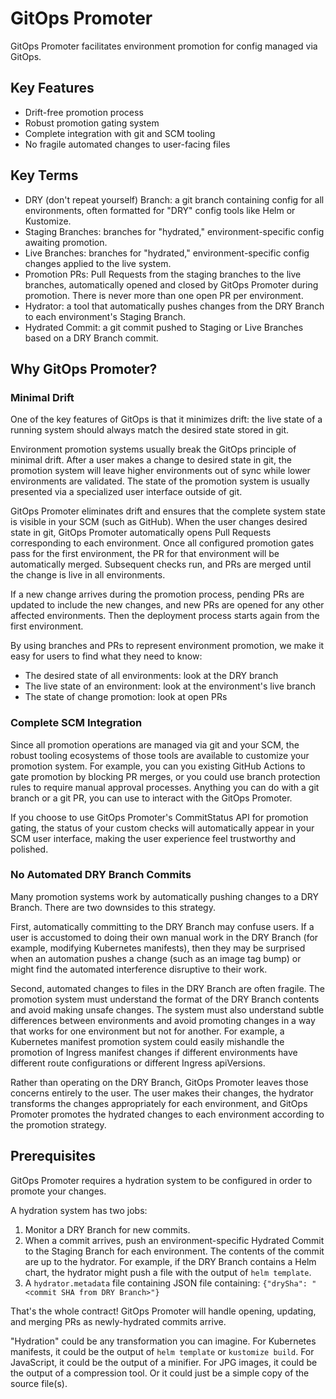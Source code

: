 # GitOps Promoter

GitOps Promoter facilitates environment promotion for config managed via GitOps.

## Key Features

* Drift-free promotion process
* Robust promotion gating system
* Complete integration with git and SCM tooling
* No fragile automated changes to user-facing files

## Key Terms

* DRY (don't repeat yourself) Branch: a git branch containing config for all environments, often formatted for "DRY"
  config tools like Helm or Kustomize.
* Staging Branches: branches for "hydrated," environment-specific config awaiting promotion.
* Live Branches: branches for "hydrated," environment-specific config changes applied to the live system.
* Promotion PRs: Pull Requests from the staging branches to the live branches, automatically opened and closed by GitOps
  Promoter during promotion. There is never more than one open PR per environment.
* Hydrator: a tool that automatically pushes changes from the DRY Branch to each environment's Staging Branch.
* Hydrated Commit: a git commit pushed to Staging or Live Branches based on a DRY Branch commit.

## Why GitOps Promoter?

### Minimal Drift

One of the key features of GitOps is that it minimizes drift: the live state of a running system should always match the
desired state stored in git.

Environment promotion systems usually break the GitOps principle of minimal drift. After a user makes a change to desired
state in git, the promotion system will leave higher environments out of sync while lower environments are validated.
The state of the promotion system is usually presented via a specialized user interface outside of git.

GitOps Promoter eliminates drift and ensures that the complete system state is visible in your SCM (such as GitHub).
When the user changes desired state in git, GitOps Promoter automatically opens Pull Requests corresponding to each
environment. Once all configured promotion gates pass for the first environment, the PR for that environment will be
automatically merged. Subsequent checks run, and PRs are merged until the change is live in all environments.

If a new change arrives during the promotion process, pending PRs are updated to include the new changes, and new PRs
are opened for any other affected environments. Then the deployment process starts again from the first environment.

By using branches and PRs to represent environment promotion, we make it easy for users to find what they need to know:

* The desired state of all environments: look at the DRY branch
* The live state of an environment: look at the environment's live branch
* The state of change promotion: look at open PRs

### Complete SCM Integration

Since all promotion operations are managed via git and your SCM, the robust tooling ecosystems of those tools are
available to customize your promotion system. For example, you can you existing GitHub Actions to gate promotion by
blocking PR merges, or you could use branch protection rules to require manual approval processes. Anything you can do
with a git branch or a git PR, you can use to interact with the GitOps Promoter.

If you choose to use GitOps Promoter's CommitStatus API for promotion gating, the status of your custom checks will 
automatically appear in your SCM user interface, making the user experience feel trustworthy and polished.

### No Automated DRY Branch Commits

Many promotion systems work by automatically pushing changes to a DRY Branch. There are two downsides to this strategy.

First, automatically committing to the DRY Branch may confuse users. If a user is accustomed to doing their own manual
work in the DRY Branch (for example, modifying Kubernetes manifests), then they may be surprised when an automation
pushes a change (such as an image tag bump) or might find the automated interference disruptive to their work.

Second, automated changes to files in the DRY Branch are often fragile. The promotion system must understand the format
of the DRY Branch contents and avoid making unsafe changes. The system must also understand subtle differences between
environments and avoid promoting changes in a way that works for one environment but not for another. For example, a 
Kubernetes manifest promotion system could easily mishandle the promotion of Ingress manifest changes if different 
environments have different route configurations or different Ingress apiVersions.

Rather than operating on the DRY Branch, GitOps Promoter leaves those concerns entirely to the user. The user makes
their changes, the hydrator transforms the changes appropriately for each environment, and GitOps Promoter promotes the
hydrated changes to each environment according to the promotion strategy.

## Prerequisites

GitOps Promoter requires a hydration system to be configured in order to promote your changes.

A hydration system has two jobs:

1. Monitor a DRY Branch for new commits.
2. When a commit arrives, push an environment-specific Hydrated Commit to the Staging Branch for each environment. The 
   contents of the commit are up to the hydrator. For example, if the DRY Branch contains a Helm chart, the hydrator
   might push a file with the output of `helm template`.
3. A `hydrator.metadata` file containing JSON file containing: `{"drySha": "<commit SHA from DRY Branch>"}`

That's the whole contract! GitOps Promoter will handle opening, updating, and merging PRs as newly-hydrated commits
arrive.

"Hydration" could be any transformation you can imagine. For Kubernetes manifests, it could be the output of 
`helm template` or `kustomize build`. For JavaScript, it could be the output of a minifier. For JPG images, it could be
the output of a compression tool. Or it could just be a simple copy of the source file(s).
